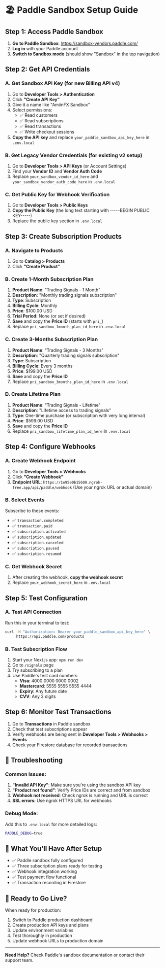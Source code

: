 # 🏖️ Paddle Sandbox Setup Guide

## Step 1: Access Paddle Sandbox

1. **Go to Paddle Sandbox**: https://sandbox-vendors.paddle.com/
2. **Log in** with your Paddle account
3. **Switch to Sandbox mode** (should show "Sandbox" in the top navigation)

## Step 2: Get API Credentials

### A. Get Sandbox API Key (for new Billing API v4)
1. Go to **Developer Tools > Authentication**
2. Click **"Create API Key"**
3. Give it a name like "AmiinFX Sandbox"
4. Select permissions:
   - ✅ Read customers
   - ✅ Read subscriptions  
   - ✅ Read transactions
   - ✅ Write checkout sessions
5. **Copy the API key** and replace `your_paddle_sandbox_api_key_here` in `.env.local`

### B. Get Legacy Vendor Credentials (for existing v2 setup)
1. Go to **Developer Tools > API Keys** (or Account Settings)
2. Find your **Vendor ID** and **Vendor Auth Code**
3. Replace `your_sandbox_vendor_id_here` and `your_sandbox_vendor_auth_code_here` in `.env.local`

### C. Get Public Key for Webhook Verification
1. Go to **Developer Tools > Public Keys**
2. **Copy the Public Key** (the long text starting with -----BEGIN PUBLIC KEY-----)
3. Replace the public key section in `.env.local`

## Step 3: Create Subscription Products

### A. Navigate to Products
1. Go to **Catalog > Products**
2. Click **"Create Product"**

### B. Create 1-Month Subscription Plan
1. **Product Name**: "Trading Signals - 1 Month"
2. **Description**: "Monthly trading signals subscription"
3. **Type**: Subscription
4. **Billing Cycle**: Monthly
5. **Price**: $100.00 USD
6. **Trial Period**: None (or set if desired)
7. **Save** and copy the **Price ID** (starts with `pri_`)
8. Replace `pri_sandbox_1month_plan_id_here` in `.env.local`

### C. Create 3-Months Subscription Plan  
1. **Product Name**: "Trading Signals - 3 Months"
2. **Description**: "Quarterly trading signals subscription"
3. **Type**: Subscription
4. **Billing Cycle**: Every 3 months
5. **Price**: $199.00 USD
6. **Save** and copy the **Price ID**
7. Replace `pri_sandbox_3months_plan_id_here` in `.env.local`

### D. Create Lifetime Plan
1. **Product Name**: "Trading Signals - Lifetime"
2. **Description**: "Lifetime access to trading signals"
3. **Type**: One-time purchase (or subscription with very long interval)
4. **Price**: $599.00 USD
5. **Save** and copy the **Price ID**
6. Replace `pri_sandbox_lifetime_plan_id_here` in `.env.local`

## Step 4: Configure Webhooks

### A. Create Webhook Endpoint
1. Go to **Developer Tools > Webhooks**
2. Click **"Create Webhook"**
3. **Endpoint URL**: `https://1e95e0b15600.ngrok-free.app/api/paddle/webhook`
   (Use your ngrok URL or actual domain)

### B. Select Events
Subscribe to these events:
- ✅ `transaction.completed`
- ✅ `transaction.paid`
- ✅ `subscription.activated`
- ✅ `subscription.updated`
- ✅ `subscription.canceled`
- ✅ `subscription.paused`
- ✅ `subscription.resumed`

### C. Get Webhook Secret
1. After creating the webhook, **copy the webhook secret**
2. Replace `your_webhook_secret_here` in `.env.local`

## Step 5: Test Configuration

### A. Test API Connection
Run this in your terminal to test:
```bash
curl -H "Authorization: Bearer your_paddle_sandbox_api_key_here" \
     https://api.paddle.com/products
```

### B. Test Subscription Flow
1. Start your Next.js app: `npm run dev`
2. Go to `/signals` page
3. Try subscribing to a plan
4. Use Paddle's test card numbers:
   - **Visa**: 4000 0000 0000 0002
   - **Mastercard**: 5555 5555 5555 4444
   - **Expiry**: Any future date
   - **CVV**: Any 3 digits

## Step 6: Monitor Test Transactions

1. Go to **Transactions** in Paddle sandbox
2. Check that test subscriptions appear
3. Verify webhooks are being sent in **Developer Tools > Webhooks > Events**
4. Check your Firestore database for recorded transactions

## 🔧 Troubleshooting

### Common Issues:
1. **"Invalid API Key"**: Make sure you're using the sandbox API key
2. **"Product not found"**: Verify Price IDs are correct and from sandbox
3. **Webhook not received**: Check ngrok is running and URL is correct
4. **SSL errors**: Use ngrok HTTPS URL for webhooks

### Debug Mode:
Add this to `.env.local` for more detailed logs:
```bash
PADDLE_DEBUG=true
```

## 🎯 What You'll Have After Setup

- ✅ Paddle sandbox fully configured
- ✅ Three subscription plans ready for testing
- ✅ Webhook integration working
- ✅ Test payment flow functional
- ✅ Transaction recording in Firestore

## 🚀 Ready to Go Live?

When ready for production:
1. Switch to Paddle production dashboard
2. Create production API keys and plans
3. Update environment variables
4. Test thoroughly in production
5. Update webhook URLs to production domain

---

**Need Help?** Check Paddle's sandbox documentation or contact their support team.
